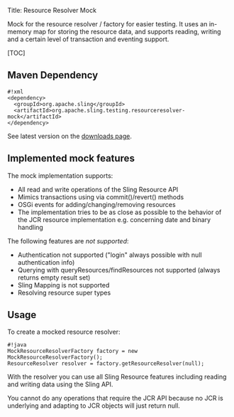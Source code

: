 Title: Resource Resolver Mock

Mock for the resource resolver / factory for easier testing. It uses an in-memory map for storing the resource data, and supports reading, writing and a certain level of transaction and eventing support.

[TOC]


## Maven Dependency

    #!xml
    <dependency>
      <groupId>org.apache.sling</groupId>
      <artifactId>org.apache.sling.testing.resourceresolver-mock</artifactId>
    </dependency>

See latest version on the [downloads page](/downloads.cgi).


## Implemented mock features

The mock implementation supports:

* All read and write operations of the Sling Resource API
* Mimics transactions using via commit()/revert() methods
* OSGi events for adding/changing/removing resources
* The implementation tries to be as close as possible to the behavior of the JCR resource implementation e.g. concerning date and binary handling


The following features are *not supported*:

* Authentication not supported ("login" always possible with null authentication info)
* Querying with queryResources/findResources not supported (always returns empty result set)
* Sling Mapping is not supported
* Resolving resource super types



## Usage

To create a mocked resource resolver:

    #!java
    MockResourceResolverFactory factory = new MockResourceResolverFactory();
    ResourceResolver resolver = factory.getResourceResolver(null);

With the resolver you can use all Sling Resource features including reading and writing data using the Sling API.

You cannot do any operations that require the JCR API because no JCR is underlying and adapting to JCR objects will just return null.
